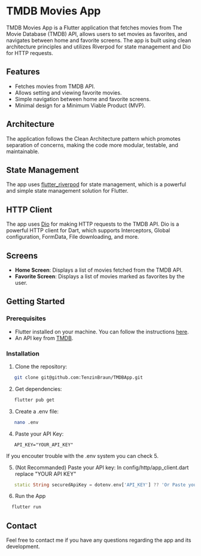 # TMDB Movies App

TMDB Movies App is a Flutter application that fetches movies from The Movie Database (TMDB) API, allows users to set movies as favorites, and navigates between home and favorite screens. The app is built using clean architecture principles and utilizes Riverpod for state management and Dio for HTTP requests.

## Features

- Fetches movies from TMDB API.
- Allows setting and viewing favorite movies.
- Simple navigation between home and favorite screens.
- Minimal design for a Minimum Viable Product (MVP).

## Architecture

The application follows the Clean Architecture pattern which promotes separation of concerns, making the code more modular, testable, and maintainable.

## State Management

The app uses [flutter_riverpod](https://pub.dev/packages/flutter_riverpod) for state management, which is a powerful and simple state management solution for Flutter.

## HTTP Client

The app uses [Dio](https://pub.dev/packages/dio) for making HTTP requests to the TMDB API. Dio is a powerful HTTP client for Dart, which supports Interceptors, Global configuration, FormData, File downloading, and more.

## Screens

- **Home Screen**: Displays a list of movies fetched from the TMDB API.
- **Favorite Screen**: Displays a list of movies marked as favorites by the user.

## Getting Started

### Prerequisites

- Flutter installed on your machine. You can follow the instructions [here](https://flutter.dev/docs/get-started/install).
- An API key from [TMDB](https://www.themoviedb.org/documentation/api).

### Installation

1. Clone the repository:
```sh
   git clone git@github.com:TenzinBraun/TMDBApp.git
```

2. Get dependencies:
```sh
   flutter pub get
```

3. Create a .env file:
```sh
   nano .env
```

4. Paste your API Key: 
```
   API_KEY="YOUR_API_KEY"
```
If you encouter trouble with the .env system you can check 5.

5. (Not Recommanded) Paste your API key: 
In config/http/app_client.dart replace "YOUR API KEY"
```dart
   static String securedApiKey = dotenv.env['API_KEY'] ?? 'Or Paste your API KEY here.';
```

6. Run the App 
```sh
  flutter run
```
## Contact 
Feel free to contact me if you have any questions regarding the app and its development. 

